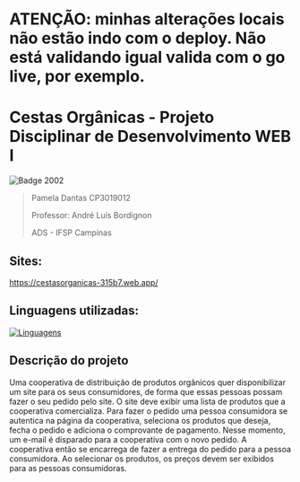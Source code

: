 # ATENÇÃO: minhas alterações locais não estão indo com o deploy. Não está validando igual valida com o go live, por exemplo.

# Cestas Orgânicas - Projeto Disciplinar de Desenvolvimento WEB I

![Badge 2002](http://img.shields.io/static/v1?label=WIP&message=%2090%&style=for-the-badge)

> Pamela Dantas CP3019012
> 
> Professor: André Luís Bordignon
> 
>  ADS - IFSP Campinas

## Sites:
https://cestasorganicas-315b7.web.app/

## Linguagens utilizadas:
[![Linguagens](https://skillicons.dev/icons?i=html,css,js&theme=light)](https://skillicons.dev)

## Descrição do projeto
Uma cooperativa de distribuição de produtos orgânicos quer disponibilizar um site
para os seus consumidores, de forma que essas pessoas possam fazer o seu pedido pelo site.
O site deve exibir uma lista de produtos que a cooperativa comercializa.
Para fazer o pedido uma pessoa consumidora se autentica na página da cooperativa,
seleciona os produtos que deseja, fecha o pedido e adiciona o comprovante de pagamento.
Nesse momento, um e-mail é disparado para a cooperativa com o novo pedido. A cooperativa
então se encarrega de fazer a entrega do pedido para a pessoa consumidora.
Ao selecionar os produtos, os preços devem ser exibidos para as pessoas
consumidoras.



